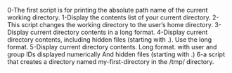 0-The first script is for printing the absolute path name of the current working directory.
1-Display the contents list of your current directory.
2-This script  changes the working directory to the user’s home directory.
3-Display current directory contents in a long format.
4-Display current directory contents, including hidden files (starting with .). Use the long format.
5-Display current directory contents.
  Long format.
  with user and group IDs displayed numerically
  And hidden files (starting with .)
6-a script that creates a directory named my-first-directory in the /tmp/ directory.

